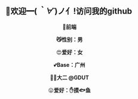 ## 																							<div align="center">👏欢迎━(*｀∀´*)ノ亻!访问我的github		</div>
<div align="center">
	
​																															💖**前端**

​																														**:smirk_cat:性别：男**

​											                															:heart_eyes:**爱好：女**

​																													 💕**Base：广州**

​																													🐱‍💻**大二 @GDUT**

​																										 		  :stuck_out_tongue:**爱好：:raised_hand:摸:fish:鱼**



</div>
